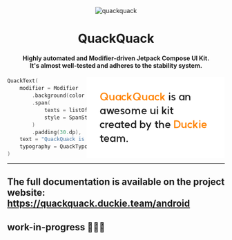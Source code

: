 <p align="center">
  <img src="https://raw.githubusercontent.com/duckie-team/quack-quack-android/main/assets/logo-icon.svg" width="25%" alt="quackquack" />
</p>
<h1 align="center">QuackQuack</h1>
<h4 align="center">Highly automated and Modifier-driven Jetpack Compose UI Kit.<br/>It's almost well-tested and adheres to the stability system.</h4>

<img src="assets/QuackTextSnapshot_ModifierSpan.png" align="right"/>

```kotlin
QuackText(
    modifier = Modifier
        .background(color = Color.White)
        .span(
            texts = listOf("QuackQuack", "Duckie"),
            style = SpanStyle(color = QuackColor.DuckieOrange.value),
        )
        .padding(30.dp),
    text = "QuackQuack is an awesome ui kit created by the Duckie team.",
    typography = QuackTypography.Body1,
)
```

---

## The full documentation is available on the project website: https://quackquack.duckie.team/android 

## work-in-progress 🦆🦆🦆
